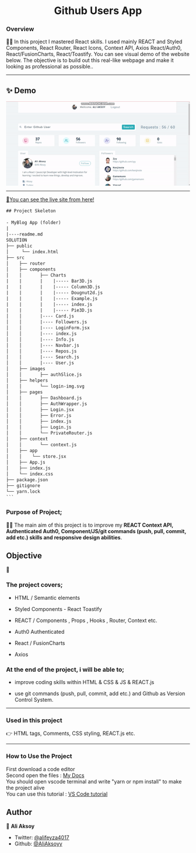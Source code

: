 <h1 align="center">Github Users App</h1>

<h3>Overview</h3>
👨‍💻 In this project I mastered React skills. I used mainly REACT and Styled Components, React Router, React Icons, Context API, Axios React/Auth0, React/FusionCharts, React/Toastify. You can see visual demo of the website below. The objective is to build out this real-like webpage and make it looking as professional as possible..
<hr>

## ✨ Demo

 <p align="center">
  <img width="700" align="center" src="./public/gif/maker.gif" alt="demo"/>   
</p>

<!-- ![Alt text](https://giphy.com/peekasso)  -->

<hr>

[📍You can see the live site from here!](https://stock-app-react-weld.vercel.app/)

<!-- ------------------------------------------------------ -->
````
## Project Skeleton 

- MyBlog App (folder)
|
|----readme.md         
SOLUTION
├── public
│     └── index.html
├── src
│    ├── router
│    ├── components
│    │       ├── Charts
|    |       |    |----- Bar3D.js
|    |       |    |----- Column3D.js
|    |       |    |----- Dougnut2d.js
|    |       |    |----- Example.js
|    |       |    |----- index.js
|    |       |    |----- Pie3D.js
│    │       |---- Card.js
│    │       |---- Followers.js
│    │       |---- LoginForm.jsx
│    │       |---- index.js
│    │       |---- Info.js
│    │       |---- Navbar.js
│    │       |---- Repos.js
│    │       |---- Search.js
│    │       |---- User.js
│    ├── images
│    │       ├── authSlice.js
│    ├── helpers
│    │       └── login-img.svg
│    ├── pages
│    │       ├── Dashboard.js
│    │       ├── AuthWrapper.js
│    │       ├── Login.jsx
│    │       ├── Error.js
│    │       ├── index.js
│    │       ├── Login.js
│    │       └── PrivateRouter.js
│    ├── context
│    │       └── context.js
│    ├── app
│    │    └── store.jsx
│    ├── App.js
│    ├── index.js
│    └── index.css
├── package.json
├── gitignore
└── yarn.lock
```
````
<!-- --------------------------------------- -->
### Purpose of Project;

👨‍💻 The main aim of this project is to improve my <b>REACT Context API, Authenticated Auth0, Component/JS/git commands (push, pull, commit, add etc.) skills and responsive design abilities</b>.


## Objective

🎯

### The project covers;

- HTML / Semantic elements 

- Styled Components - React Toastify 

- REACT / Components , Props , Hooks , Router, Context  etc.

- Auth0 Authenticated

- React / FusionCharts
  
- Axios 


### At the end of the project, i will be able to;

- improve coding skills within HTML & CSS & JS & REACT.js

- use git commands (push, pull, commit, add etc.) and Github as Version Control System.

<hr>
<h3>Used in this project</h3>

👉 HTML tags, Comments, CSS styling, REACT.js etc.


<hr>
<h3>How to Use the Project</h3>
<span>First download a code editor </span>
<br><span>Second open the files : </span><a href='https://github.com/AliAksoyy/Github-Useres-React'>My Docs</a>
<br><span>You should open vscode terminal and write "yarn or npm install" to make the project alive </span>
<br><span>You can use this tutorial : </span><a href='https://www.youtube.com/watch?v=fJEbVCrEMSE'>VS Code tutorial</a>


<!-- ------------------------------------------------------------------------- -->
<!-- ## 🚀 Usage

Make sure you have [npx](https://www.npmjs.com/package/npx) installed (`npx` is shipped by default since npm `5.2.0`)

Just run the following command at the root of your project and answer questions:

```sh
npx readme-md-generator
```

Or use default values for all questions (`-y`):

```sh
npx readme-md-generator -y
```

Use your own `ejs` README template (`-p`):

```sh
npx readme-md-generator -p path/to/my/own/template.md
```

You can find [ejs README template examples here](https://github.com/kefranabg/readme-md-generator/tree/master/templates). -->

<!-- -------------------------------------------------------------------------- -->

<!-- ## Code Contributors

This project exists thanks to all the people who contribute. [[Contribute](CONTRIBUTING.md)].
<a href="https://github.com/kefranabg/readme-md-generator/graphs/contributors"><img src="https://opencollective.com/readme-md-generator/contributors.svg?width=890&button=false" /></a>
 -->

<!-- ## 🤝 Contributing

Contributions, issues and feature requests are welcome.<br />
Feel free to check [issues page](https://github.com/kefranabg/readme-md-generator/issues) if you want to contribute.<br />
[Check the contributing guide](./CONTRIBUTING.md).<br /> -->


<!-- ------------------------------------------------------------------------------------- -->
## Author

👤 **Ali Aksoy**

- Twitter: [@alifeyza4017](https://twitter.com/alifeyza4017)
- Github: [@AliAksoyy](https://github.com/AliAksoyy)
